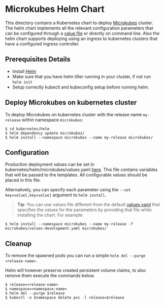 # Microkubes Helm Chart

This directory contains a Kubernetes chart to deploy [Microkubes](https://github.com/Microkubes/microkubes) cluster.
The helm chart implements all the relevant configuration parameters that can be configured through  a [value file](https://github.com/Microkubes/microkubes/blob/helm/kubernetes/helm/microkubes/values.yaml) or directly on command line. Also the helm chart supports deploying using an ingress to kubernetes clusters that have a configured ingress controller.

## Prerequisites Details

* Install [Helm](https://github.com/helm/helm/releases)
* Make sure that you have helm tiller running in your cluster, if not run `helm init`
* Setup correctly kubectl and kubeconfig setup before running helm.

## Deploy Microkubes on kubernetes cluster

To deploy Microkubes on kubernetes cluster with the release name `my-release` within namespace `microkubes`:

```console
$ cd kubernetes/helm
$ helm dependency update microkubes/
$ helm install --namespace microkubes --name my-release microkubes/
```

## Configuration

Production deployment values can be set in kubernetes/helm/microkubes/values.yaml [here](https://github.com/Microkubes/microkubes/blob/helm/kubernetes/helm/microkubes/values.yaml).
This file contains variables that will be passed to the templates. All configurable values should be placed in this file.

Alternatively, you can specify each parameter using the `--set key=value[,key=value]` argument to `helm install`.


> **Tip**: You can use values file different from the default [values.yaml](https://github.com/Microkubes/microkubes/blob/helm/kubernetes/helm/microkubes/values.yaml) that specifies the values for the parameters by providing that file while installing the chart. For example:
```console
$ helm install --namespace microkubes --name my-release -f microkubes/values-development.yaml microkubes/
```

## Cleanup

To remove the spawned pods you can run a simple `helm del --purge <release-name>`.

Helm will however preserve created persistent volume claims, to also remove them execute the commands below.

```console
$ release=<release-name>
$ namespace=<namespace-name>
$ helm del --purge $release
$ kubectl -n $namespace delete pvc -l release=$release
```



